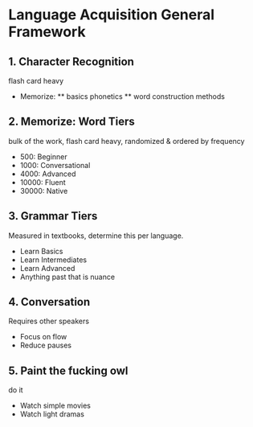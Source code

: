 # Language Acquisition General Framework
## 1. Character Recognition
flash card heavy

* Memorize:
** basics phonetics
** word construction methods

## 2. Memorize: Word Tiers
bulk of the work, flash card heavy, randomized & ordered by frequency

*   500: Beginner
*  1000: Conversational
*  4000: Advanced
* 10000: Fluent
* 30000: Native

## 3. Grammar Tiers
Measured in textbooks, determine this per language.

* Learn Basics
* Learn Intermediates
* Learn Advanced
* Anything past that is nuance

## 4. Conversation
Requires other speakers

* Focus on flow
* Reduce pauses

## 5. Paint the fucking owl
do it

* Watch simple movies
* Watch light dramas
